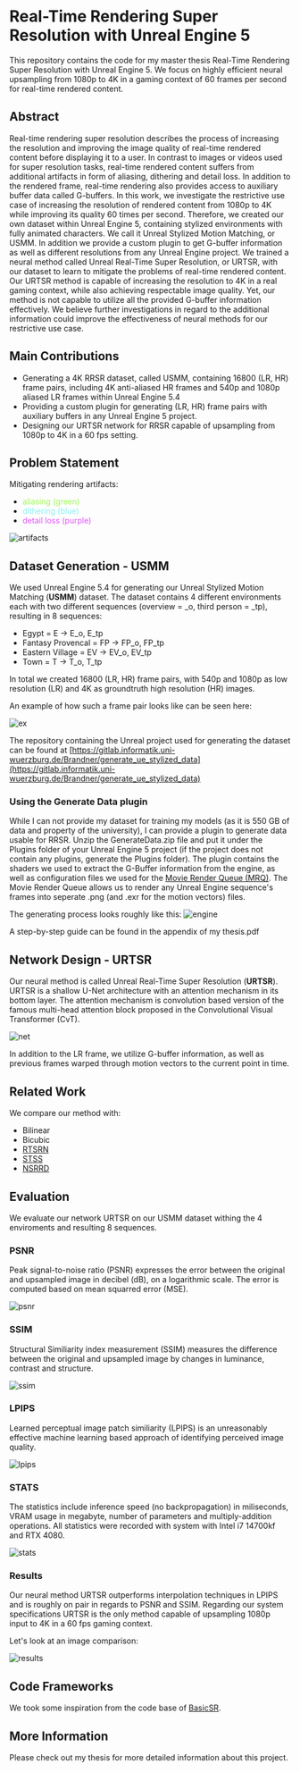# Real-Time Rendering Super Resolution with Unreal Engine 5

This repository contains the code for my master thesis Real-Time Rendering Super Resolution with Unreal Engine 5.
We focus on highly efficient neural upsampling from 1080p to 4K in a gaming context of 60 frames per second for real-time rendered content.

## Abstract

Real-time rendering super resolution describes the process 
of increasing the resolution and improving the image quality of real-time rendered content before displaying it to a user.
In contrast to images or videos used for super resolution tasks, real-time rendered content suffers 
from additional artifacts in form of aliasing, dithering and detail loss.
In addition to the rendered frame, real-time rendering also provides access to auxiliary buffer data called G-buffers.
In this work, we investigate the restrictive use case of increasing the resolution of rendered content from 1080p
to 4K while improving its quality 60 times per second.
Therefore, we created our own dataset within Unreal Engine 5, 
containing stylized environments with fully animated characters.
We call it Unreal Stylized Motion Matching, or USMM.
In addition we provide a custom plugin to get G-buffer information as well as different resolutions from any Unreal Engine project.
We trained a neural method called Unreal Real-Time Super Resolution, or URTSR, 
with our dataset to learn to mitigate the problems of real-time rendered content.
Our URTSR method is capable of increasing the resolution to 4K in a real gaming context, while also achieving respectable image quality.
Yet, our method is not capable to utilize all the provided G-buffer information effectively.
We believe further investigations in regard to the additional information could improve the effectiveness of neural methods for our restrictive use case.

## Main Contributions

- Generating a 4K RRSR dataset, called USMM, containing 16800 (LR, HR) frame pairs, including 4K anti-aliased HR frames and 540p and 1080p aliased LR frames within Unreal Engine 5.4
- Providing a custom plugin for generating (LR, HR) frame pairs with auxiliary buffers in any Unreal Engine 5 project.
- Designing our URTSR network for RRSR capable of upsampling from 1080p to 4K in a 60 fps setting.

## Problem Statement

Mitigating rendering artifacts:
- <span style="color:#9efa52">aliasing (green)</span>
- <span style="color:#85f1f5">dithering (blue)</span>
- <span style="color:#e052fa">detail loss (purple)</span>

![artifacts](images/artifacts.png)

## Dataset Generation - USMM

We used Unreal Engine 5.4 for generating our Unreal Stylized Motion Matching (**USMM**) dataset.
The dataset contains 4 different environments each with two different sequences (overview = _o, third person = _tp), resulting in 8 sequences:
- Egypt = E -> E_o, E_tp
- Fantasy Provencal = FP -> FP_o, FP_tp
- Eastern Village = EV -> EV_o, EV_tp
- Town = T -> T_o, T_tp

In total we created 16800 (LR, HR) frame pairs, with 540p and 1080p as low resolution (LR) and 4K as groundtruth high resolution (HR) images.

An example of how such a frame pair looks like can be seen here:

![ex](images/example_rend-min.png)

The repository containing the Unreal project used for generating the dataset can be found at [https://gitlab.informatik.uni-wuerzburg.de/Brandner/generate_ue_stylized_data](https://gitlab.informatik.uni-wuerzburg.de/Brandner/generate_ue_stylized_data)

### Using the Generate Data plugin

While I can not provide my dataset for training my models (as it is 550 GB of data and property of the university), I can provide a plugin to generate data usable for RRSR.
Unzip the GenerateData.zip file and put it under the Plugins folder of your Unreal Engine 5 project (if the project does not contain any plugins, generate the Plugins folder).
The plugin contains the shaders we used to extract the G-Buffer information from the engine, as well as configuration files we used for the [Movie Render Queue (MRQ)](https://dev.epicgames.com/documentation/en-us/unreal-engine/render-cinematics-in-unreal-engine?application_version=5.4).
The Movie Render Queue allows us to render any Unreal Engine sequence's frames into seperate .png (and .exr for the motion vectors) files. 

The generating process looks roughly like this:
![engine](images/engine.png)

A step-by-step guide can be found in the appendix of my thesis.pdf

## Network Design - URTSR

Our neural method is called Unreal Real-Time Super Resolution (**URTSR**).
URTSR is a shallow U-Net architecture with an attention mechanism in its bottom layer.
The attention mechanism is convolution based version of the famous multi-head attention block proposed in
the Convolutional Visual Transformer (CvT).

![net](images/urtsr.png)

In addition to the LR frame, we utilize G-buffer information, as well as previous frames warped through motion vectors to the current point in time.

## Related Work
We compare our method with:
- Bilinear
- Bicubic
- [RTSRN](https://github.com/eduardzamfir/RT4KSR)
- [STSS](https://github.com/ryanhe312/STSSNet-AAAI2024/tree/main)
- [NSRRD](https://github.com/Riga2/NSRD)

## Evaluation

We evaluate our network URTSR on our USMM dataset withing the 4 enviroments and resulting 8 sequences.

### PSNR

Peak signal-to-noise ratio (PSNR) expresses the error between the original and upsampled image in decibel (dB), on a logarithmic scale.
The error is computed based on mean squarred error (MSE).

![psnr](images/psnr.png)

### SSIM

Structural Similiarity index measurement (SSIM) measures the difference between the original and upsampled image by changes in luminance, contrast and structure.

![ssim](images/ssim.png)

### LPIPS

Learned perceptual image patch similiarity (LPIPS) is an unreasonably effective machine learning based approach of identifying perceived image quality.

![lpips](images/lpips.png)

### STATS

The statistics include inference speed (no backpropagation) in miliseconds, VRAM usage in megabyte, number of parameters and multiply-addition operations.
All statistics were recorded with system with Intel i7 14700kf and RTX 4080.

![stats](images/stats.png)

### Results

Our neural method URTSR outperforms interpolation techniques in LPIPS and is roughly on pair in regards to PSNR and SSIM.
Regarding our system specifications URTSR is the only method capable of upsampling 1080p input to 4K in a 60 fps gaming context.

Let's look at an image comparison:

![results](images/result.png)

## Code Frameworks
We took some inspiration from the code base of [BasicSR](https://github.com/XPixelGroup/BasicSR).


## More Information

Please check out my thesis for more detailed information about this project.